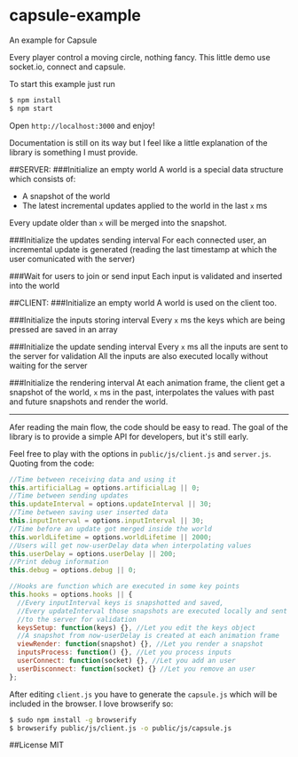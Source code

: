 capsule-example
===============

An example for Capsule

Every player control a moving circle, nothing fancy.
This little demo use socket.io, connect and capsule.

To start this example just run
````bash
$ npm install
$ npm start
````
Open `http://localhost:3000` and enjoy!

Documentation is still on its way but I feel like a little explanation of the library is something I must provide.

##SERVER:
###Initialize an empty world
  A world is a special data structure which consists of:
  - A snapshot of the world
  - The latest incremental updates applied to the world in the last `x` ms
  
  Every update older than `x` will be merged into the snapshot.

###Initialize the updates sending interval
  For each connected user, an incremental update is generated (reading the last timestamp at which the user comunicated with the server)

###Wait for users to join or send input
  Each input is validated and inserted into the world

##CLIENT:
###Initialize an empty world
  A world is used on the client too.

###Initialize the inputs storing interval
  Every `x` ms the keys which are being pressed are saved in an array

###Initialize the update sending interval
  Every `x` ms all the inputs are sent to the server for validation
  All the inputs are also executed locally without waiting for the server

###Initialize the rendering interval
  At each animation frame, the client get a snapshot of the world, `x` ms in the past, interpolates the values with past and future snapshots and render the world.

----------------------------------------

Afer reading the main flow, the code should be easy to read.
The goal of the library is to provide a simple API for developers, but it's still early.

Feel free to play with the options in `public/js/client.js` and `server.js`.
Quoting from the code:
````JavaScript
//Time between receiving data and using it
this.artificialLag = options.artificialLag || 0; 
//Time between sending updates
this.updateInterval = options.updateInterval || 30; 
//Time between saving user inserted data
this.inputInterval = options.inputInterval || 30; 
//Time before an update got merged inside the world
this.worldLifetime = options.worldLifetime || 2000;
//Users will get now-userDelay data when interpolating values
this.userDelay = options.userDelay || 200; 
//Print debug information 
this.debug = options.debug || 0; 

//Hooks are function which are executed in some key points
this.hooks = options.hooks || {
  //Every inputInterval keys is snapshotted and saved, 
  //Every updateInterval those snapshots are executed locally and sent
  //to the server for validation
  keysSetup: function(keys) {}, //Let you edit the keys object
  //A snapshot from now-userDelay is created at each animation frame
  viewRender: function(snapshot) {}, //Let you render a snapshot
  inputsProcess: function() {}, //Let you process inputs
  userConnect: function(socket) {}, //Let you add an user 
  userDisconnect: function(socket) {} //Let you remove an user
};
````

After editing `client.js` you have to generate the `capsule.js` which will be included in the browser.
I love browserify so:
````bash
$ sudo npm install -g browserify
$ browserify public/js/client.js -o public/js/capsule.js
````

##License
MIT
